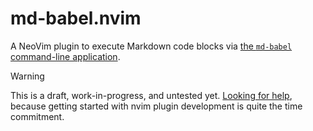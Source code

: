 # md-babel.nvim

A NeoVim plugin to execute Markdown code blocks via [the `md-babel` command-line application](https://github.com/md-babel/swift-markdown-babel/).

> [!WARNING]
> This is a draft, work-in-progress, and untested yet. [Looking for help](https://github.com/md-babel/md-babel.nvim/issues), because getting started with nvim plugin development is quite the time commitment.
